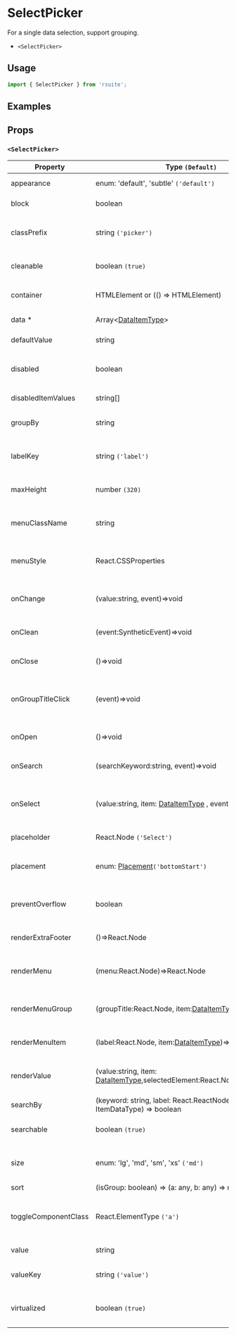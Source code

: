 # SelectPicker

For a single data selection, support grouping.

- `<SelectPicker>`

## Usage

```js
import { SelectPicker } from 'rsuite';
```

## Examples

<!--{demo}-->

## Props

### `<SelectPicker>`

| Property             | Type `(Default)`                                                                    | Description                                            |
| -------------------- | ----------------------------------------------------------------------------------- | ------------------------------------------------------ |
| appearance           | enum: 'default', 'subtle' `('default')`                                             | Set picker appearence                                  |
| block                | boolean                                                                             | Blocking an entire row                                 |
| classPrefix          | string `('picker')`                                                                 | The prefix of the component CSS class                  |
| cleanable            | boolean `(true)`                                                                    | Whether the option can be emptied.                     |
| container            | HTMLElement or (() => HTMLElement)                                                  | Sets the rendering container                           |
| data \*              | Array&lt;[DataItemType](#types)&gt;                                                 | Selectable data                                        |
| defaultValue         | string                                                                              | Default value                                          |
| disabled             | boolean                                                                             | Whether or not component is disabled                   |
| disabledItemValues   | string[]                                                                            | Disable optional                                       |
| groupBy              | string                                                                              | Set grouping criteria 'key' in 'data'                  |
| labelKey             | string `('label')`                                                                  | Set options to display the 'key' in 'data'             |
| maxHeight            | number `(320)`                                                                      | Set the max height of the Dropdown                     |
| menuClassName        | string                                                                              | A css class to apply to the Menu DOM node.             |
| menuStyle            | React.CSSProperties                                                                 | A style to apply to the Menu DOM node.                 |
| onChange             | (value:string, event)=>void                                                         | callback function when value changes                   |
| onClean              | (event:SyntheticEvent)=>void                                                        | Callback fired when value clean                        |
| onClose              | ()=>void                                                                            | Close callback functions                               |
| onGroupTitleClick    | (event)=>void                                                                       | Click the callback function for the group header       |
| onOpen               | ()=>void                                                                            | Open callback function                                 |
| onSearch             | (searchKeyword:string, event)=>void                                                 | callback function for Search                           |
| onSelect             | (value:string, item: [DataItemType](#types) , event)=>void                          | option is clicked after the selected callback function |
| placeholder          | React.Node `('Select')`                                                             | Setting placeholders                                   |
| placement            | enum: [Placement](#types)`('bottomStart')`                                          | The placement of component                             |
| preventOverflow      | boolean                                                                             | Prevent floating element overflow                      |
| renderExtraFooter    | ()=>React.Node                                                                      | custom render extra footer                             |
| renderMenu           | (menu:React.Node)=>React.Node                                                       | Customizing the Rendering Menu list                    |
| renderMenuGroup      | (groupTitle:React.Node, item:[DataItemType](#types))=>React.Node                    | Custom Render Options Group                            |
| renderMenuItem       | (label:React.Node, item:[DataItemType](#types))=>React.Node                         | Custom Render Options                                  |
| renderValue          | (value:string, item: [DataItemType](#types),selectedElement:React.Node)=>React.Node | Custom Render selected options                         |
| searchBy             | (keyword: string, label: React.ReactNode, item: ItemDataType) => boolean            | Custom search rules                                    |
| searchable           | boolean `(true)`                                                                    | Whether you can search for options.                    |
| size                 | enum: 'lg', 'md', 'sm', 'xs' `('md')`                                               | A picker can have different sizes                      |
| sort                 | (isGroup: boolean) => (a: any, b: any) => number                                    | Sort options                                           |
| toggleComponentClass | React.ElementType `('a')`                                                           | You can use a custom element for this component        |
| value                | string                                                                              | Value (Controlled)                                     |
| valueKey             | string `('value')`                                                                  | Set option value 'key' in 'data'                       |
| virtualized          | boolean `(true)`                                                                    | Whether using Virtualized List                         |
